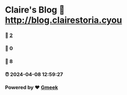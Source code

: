 # Claire's Blog :link: http://blog.clairestoria.cyou 
### :page_facing_up: [2](http://blog.clairestoria.cyou/tag.html) 
### :speech_balloon: 0 
### :hibiscus: 8 
### :alarm_clock: 2024-04-08 12:59:27 
### Powered by :heart: [Gmeek](https://github.com/Meekdai/Gmeek)
